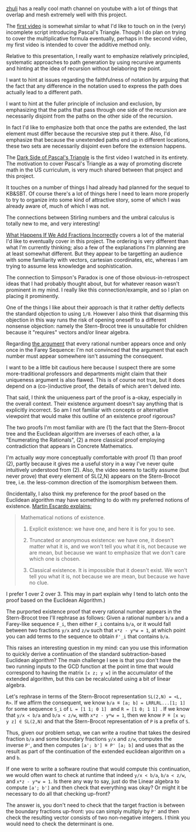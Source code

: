 [zhuli](https://www.youtube.com/@zhulimath) has a really cool math channel on
youtube with a lot of things that overlap and mesh extremely well with this
project.

The [first video](https://www.youtube.com/watch?v=3B-D3w292TI) is somewhat
similar to what I'd like to touch on in the (very) incomplete script
introducing Pascal's Triangle.  Though I do plan on trying to cover the
multiplicative formula eventually, perhaps in the second video, my first video
is intended to cover the additive method only.

Relative to this presentation, I really want to emphasize relatively principled,
systematic approaches to path generation by using recursive arguments and
hinting at the idea of recursion without belaboring the point.

I want to hint at issues regarding the faithfulness of notation by arguing that
the fact that any difference in the notation used to express the path does
actually lead to a different path.

I want to hint at the fuller principle of inclusion and exclusion, by
emphasizing that the paths that pass through one side of the recursion are
necessarily disjoint from the paths on the other side of the recursion.

In fact I'd like to emphasize both that once the paths are extended, the
last element must differ because the recursive step put it there.  Also,
I'd emphasize that because the unextended paths end up in different locations,
these two sets are necessarily disjoint even before the extension happens.

The [Dark Side of Pascal's Triangle](https://www.youtube.com/watch?v=rQzu5JUjaG0)
is the first video I watched in its entirety. The motivation to cover Pascal's
Triangle as a way of promoting discrete math in the US curriculum, is very much
shared between that project and this project.

It touches on a number of things I had already had planned for the sequel to
KB&SBT. Of course there's a lot of things here I need to learn more properly to
try to organize into some kind of attractive story, some of which I was already
aware of, much of which I was not.

The connections between Stirling numbers and the umbral calculus is totally new
to me, and very interesting!

[What Happens If We Add Fractions Incorrectly](https://www.youtube.com/watch?v=4d6YrTKmjfE)
covers a lot of the material I'd like to eventually cover in this project. The
ordering is very different than what I'm currently thinking; also a few of the
explanations I'm planning are at least somewhat different.  But they appear to
be targetting an audience with some familiarity with vectors, cartesian
coordinates, etc, whereas I am trying to assume less knowledge and
sophistication.

The connection to Simpson's Paradox is one of those obvious-in-retrospect ideas
that I had probably thought about, but for whatever reason wasn't prominent in
my mind. I really like this connection/example, and so I plan on placing it
prominently.

One of the things I like about their approach is that it rather deftly deflects
the standard objection to using `1/0`. However I also think that disarming this
objection in this way runs the risk of opening oneself to a different nonsense
objection: namely the Stern-Brocot tree is unsuitable for children because it
"requires" vectors and/or linear algebra.

Regarding [the argument](https://youtu.be/4d6YrTKmjfE?t=884) that every rational
number appears once and only once in the Farey Sequence: I'm not convinced that
the argument that each number must appear somewhere isn't assuming the
consequent.

I want to be a little bit cautious here because I suspect there are some
more-traditional professors and departments might claim that their uniqueness
argument is also flawed. This is of course not true, but it does depend on a
(co-)inductive proof, the details of which aren't delved into.

That said, I think the uniqueness part of the proof is a-okay, especially in
the overall context. Their existence argument doesn't say anything that is
explicitly incorrect. So am I not familiar with concepts or alternative
viewpoint that would make this outline of an existence proof rigorous?

The two proofs I'm most familiar with are (1) the fact that the Stern-Brocot
tree and the Euclidean algorithm are inverses of each other, a la "Enumerating
the Rationals", (2) a more classical proof employing contradiction that appears
in Concrete Mathematics.

I'm actually *way* more conceptually comfortable with proof (1) than proof (2),
partly because it gives me a useful story in a way I've never quite intuitively
understood from (2). Also, the video seems to tacitly assume (but never prove)
that every element of SL(2,N) appears on the Stern-Brocot tree, i.e. the
less-common direction of the isomorphism between them.

(Incidentally, I also think my preference for the proof based on the Euclidean
algorithm may have something to do with my preferred notions of existence.
[Martin Escardo explains:](https://mathstodon.xyz/@MartinEscardo/115063264039556362)

> Mathematical notions of existence.
>
> 1. Explicit existence: we have one, and here it is for you to see.
> 
> 2. Truncated or anonymous existence: we have one, it doesn't matter what it is, and we won't tell you what it is, not because we are mean, but because we want to emphasize that we don't care which one is chosen.
> 
> 3. Classical existence. It is impossible that it doesn't exist. We won't tell you what it is, not because we are mean, but because we have no clue.

I prefer 1 over 2 over 3. This may in part explain why I tend to latch onto the
proof based on the Euclidean Algorithm.)

The purported existence proof that every rational number appears in the
Stern-Brocot tree I'll rephrase as follows:  Given a rational number `b/a`
and a Farey-like sequence `F_i`, then either `F_i` contains `b/a`, or it would
fall between two fractions `y/x` and `z/w` such that `x*z - y*w = 1`, at
which point you can add terms to the sequence to obtain `F'_i` that contains
`b/a`.

This raises an interesting question in my mind: can you use this information
to quickly derive a continuation of the standard subtraction-based Euclidean
algorithm? The main challenge I see is that you don't have the two running
inputs to the GCD function at the point in time that would correspond to having
the matrix `[x z; y w]` in the accumulator of the extended algorithm, but
this can be recalculated using a bit of linear algebra.

Let's rephrase in terms of the Stern-Brocot representation `SL(2,N) = <L, R>`.
If we affirm the consequent, we know `b/a ≝ [a; b] = LRRLRL...[1; 1]` for some
sequence `S_i` of `L = [1 1; 0 1] ` and `R = [1 0; 1 1] `.  If we know that
`y/x < b/a` and `b/a < z/w`, with `x*z - y*w = 1`, then we know
`P ≝ [x w; y z] ∈ SL(2,N)` and that the Stern-Brocot representation of `P` is a
prefix of `S`.

Thus, given our problem setup, we can write a routine that takes the desired
fraction `b/a` and some boundary fractions `y/x` and `z/w`, computes the
inverse `P'`, and then computes `[a'; b'] ≝ P' [a; b]` and uses that as the
result as part of the continuation of the extended euclidean algorithm on `a`
and `b`.

If one were to write a software routine that would compute this continuation,
we would often want to check at runtime that indeed `y/x < b/a`,  `b/a < z/w`,
and `x*z - y*w = 1`.  Is there any way to say, just do the Linear algebra to
compute `[a'; b']` and then check that everything was okay? Or might it be
necessary to do all that checking up-front?

The answer is, you don't need to check that the target fraction is between
the boundary fractions up-front: you can simply multiply by `P'` and then
check the resulting vector consists of two non-negative integers. I think
you would need to check the determinant is one.